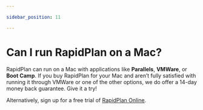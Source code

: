 ```yaml
---

sidebar_position: 11

---
```

# Can I run RapidPlan on a Mac?

RapidPlan can run on a Mac with applications like **Parallels**, **VMWare**, or **Boot Camp**. If you buy RapidPlan for your Mac and aren’t fully satisfied with running it through VMWare or one of the other options, we do offer a 14-day money back guarantee. Give it a try!

Alternatively, sign up for a free trial of [RapidPlan Online](https://invarion.com/products/rapidplan-online).